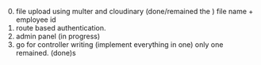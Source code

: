 0. file upload using multer and cloudinary (done/remained the ) file name + employee id
1. route based authentication.
2. admin panel (in progress)
3. go for controller writing (implement everything in one) only one remained. (done)s
